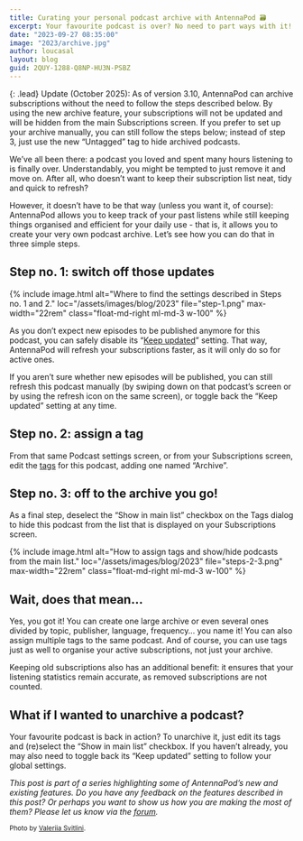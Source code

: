 ```yaml
---
title: Curating your personal podcast archive with AntennaPod 🗃
excerpt: Your favourite podcast is over? No need to part ways with it!
date: "2023-09-27 08:35:00"
image: "2023/archive.jpg"
author: loucasal
layout: blog
guid: 2QUY-1288-Q8NP-HU3N-PSBZ
---
```


{: .lead}
Update (October 2025): As of version 3.10, AntennaPod can archive subscriptions without the need to follow the steps described below. By using the new archive feature, your subscriptions will not be updated and will be hidden from the main Subscriptions screen. If you prefer to set up your archive manually, you can still follow the steps below; instead of step 3, just use the new “Untagged” tag to hide archived podcasts.

We’ve all been there: a podcast you loved and spent many hours listening to is finally over. Understandably, you might be tempted to just remove it and move on. After all, who doesn’t want to keep their subscription list neat, tidy and quick to refresh?

However, it doesn’t have to be that way (unless you want it, of course): AntennaPod allows you to keep track of your past listens while still keeping things organised and efficient for your daily use - that is, it allows you to create your very own podcast archive. Let’s see how you can do that in three simple steps.

## Step no. 1: switch off those updates

{% include image.html
   alt="Where to find the settings described in Steps no. 1 and 2."
   loc="/assets/images/blog/2023"
   file="step-1.png"
   max-width="22rem"
   class="float-md-right ml-md-3 w-100"
%}

As you don’t expect new episodes to be published anymore for this podcast, you can safely disable its “[Keep updated](https://antennapod.org/documentation/automation/refreshing-podcasts)” setting. That way, AntennaPod will refresh your subscriptions faster, as it will only do so for active ones.

If you aren’t sure whether new episodes will be published, you can still refresh this podcast manually (by swiping down on that podcast’s screen or by using the refresh icon on the same screen), or toggle back the “Keep updated” setting at any time.

## Step no. 2: assign a tag

From that same Podcast settings screen, or from your Subscriptions screen, edit the [tags](https://antennapod.org/documentation/subscriptions/subscription-groups) for this podcast, adding one named “Archive”.

## Step no. 3: off to the archive you go!

As a final step, deselect the “Show in main list” checkbox on the Tags dialog to hide this podcast from the list that is displayed on your Subscriptions screen.

{% include image.html
   alt="How to assign tags and show/hide podcasts from the main list."
   loc="/assets/images/blog/2023"
   file="steps-2-3.png"
   max-width="22rem"
   class="float-md-right ml-md-3 w-100"
%}

## Wait, does that mean…

Yes, you got it! You can create one large archive or even several ones divided by topic, publisher, language, frequency… you name it! You can also assign multiple tags to the same podcast. And of course, you can use tags just as well to organise your active subscriptions, not just your archive.

Keeping old subscriptions also has an additional benefit: it ensures that your listening statistics remain accurate, as removed subscriptions are not counted.

## What if I wanted to unarchive a podcast?

Your favourite podcast is back in action? To unarchive it, just edit its tags and (re)select the “Show in main list” checkbox. If you haven’t already, you may also need to toggle back its “Keep updated” setting to follow your global settings.

*This post is part of a series highlighting some of AntennaPod’s new and existing features. Do you have any feedback on the features described in this post? Or perhaps you want to show us how you are making the most of them? Please let us know via the [forum](https://forum.antennapod.org).*

<small>Photo by [Valeriia Svitlini](https://unsplash.com/@svitlini).</small>
